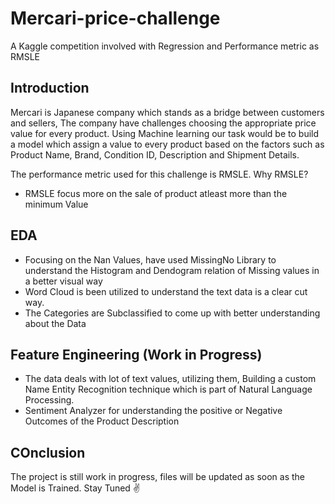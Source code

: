 # Mercari-price-challenge
A Kaggle competition involved with Regression and Performance metric as RMSLE

## Introduction
Mercari is Japanese company which stands as a bridge between customers and sellers, The company have challenges choosing the appropriate price value for every product. Using Machine learning our task would be to build a model which assign a value to every product based on the factors such as Product Name, Brand, Condition ID, Description and Shipment Details.

The performance metric used for this challenge is RMSLE.
Why RMSLE?
  *  RMSLE focus more on the sale of product atleast more than the minimum Value
  
## EDA
* Focusing on the Nan Values, have used MissingNo Library to understand the Histogram and Dendogram relation of Missing values in a better visual way
* Word Cloud is been utilized to understand the text data is a clear cut way.
* The Categories are Subclassified to come up with better understanding about the Data

## Feature Engineering (Work in Progress)
* The data deals with lot of text values, utilizing them, Building a custom Name Entity Recognition technique which is part of Natural Language Processing.
* Sentiment Analyzer for understanding the positive or Negative Outcomes of the Product Description

## COnclusion
The project is still work in progress, files will be updated as soon as the Model is Trained.
Stay Tuned ✌️
